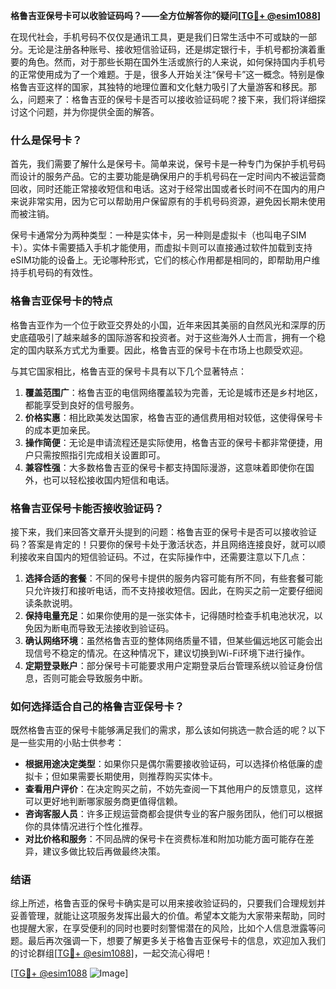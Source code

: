 **格鲁吉亚保号卡可以收验证码吗？——全方位解答你的疑问[[TG💪+ @esim1088](https://t.me/s/esim1088)]**

在现代社会，手机号码不仅仅是通讯工具，更是我们日常生活中不可或缺的一部分。无论是注册各种账号、接收短信验证码，还是绑定银行卡，手机号都扮演着重要的角色。然而，对于那些长期在国外生活或旅行的人来说，如何保持国内手机号的正常使用成为了一个难题。于是，很多人开始关注“保号卡”这一概念。特别是像格鲁吉亚这样的国家，其独特的地理位置和文化魅力吸引了大量游客和移民。那么，问题来了：格鲁吉亚的保号卡是否可以接收验证码呢？接下来，我们将详细探讨这个问题，并为你提供全面的解答。

### 什么是保号卡？

首先，我们需要了解什么是保号卡。简单来说，保号卡是一种专门为保护手机号码而设计的服务产品。它的主要功能是确保用户的手机号码在一定时间内不被运营商回收，同时还能正常接收短信和电话。这对于经常出国或者长时间不在国内的用户来说非常实用，因为它可以帮助用户保留原有的手机号码资源，避免因长期未使用而被注销。

保号卡通常分为两种类型：一种是实体卡，另一种则是虚拟卡（也叫电子SIM卡）。实体卡需要插入手机才能使用，而虚拟卡则可以直接通过软件加载到支持eSIM功能的设备上。无论哪种形式，它们的核心作用都是相同的，即帮助用户维持手机号码的有效性。

### 格鲁吉亚保号卡的特点

格鲁吉亚作为一个位于欧亚交界处的小国，近年来因其美丽的自然风光和深厚的历史底蕴吸引了越来越多的国际游客和投资者。对于这些海外人士而言，拥有一个稳定的国内联系方式尤为重要。因此，格鲁吉亚的保号卡在市场上也颇受欢迎。

与其它国家相比，格鲁吉亚的保号卡具有以下几个显著特点：

1. **覆盖范围广**：格鲁吉亚的电信网络覆盖较为完善，无论是城市还是乡村地区，都能享受到良好的信号服务。
2. **价格实惠**：相比欧美发达国家，格鲁吉亚的通信费用相对较低，这使得保号卡的成本更加亲民。
3. **操作简便**：无论是申请流程还是实际使用，格鲁吉亚的保号卡都非常便捷，用户只需按照指引完成相关设置即可。
4. **兼容性强**：大多数格鲁吉亚的保号卡都支持国际漫游，这意味着即使你在国外，也可以轻松接收国内短信和电话。

### 格鲁吉亚保号卡能否接收验证码？

接下来，我们来回答文章开头提到的问题：格鲁吉亚的保号卡是否可以接收验证码？答案是肯定的！只要你的保号卡处于激活状态，并且网络连接良好，就可以顺利接收来自国内的短信验证码。不过，在实际操作中，还需要注意以下几点：

1. **选择合适的套餐**：不同的保号卡提供的服务内容可能有所不同，有些套餐可能只允许拨打和接听电话，而不支持接收短信。因此，在购买之前一定要仔细阅读条款说明。
2. **保持电量充足**：如果你使用的是一张实体卡，记得随时检查手机电池状况，以免因为断电而导致无法接收到验证码。
3. **确认网络环境**：虽然格鲁吉亚的整体网络质量不错，但某些偏远地区可能会出现信号不稳定的情况。在这种情况下，建议切换到Wi-Fi环境下进行操作。
4. **定期登录账户**：部分保号卡可能要求用户定期登录后台管理系统以验证身份信息，否则可能会导致服务中断。

### 如何选择适合自己的格鲁吉亚保号卡？

既然格鲁吉亚的保号卡能够满足我们的需求，那么该如何挑选一款合适的呢？以下是一些实用的小贴士供参考：

- **根据用途决定类型**：如果你只是偶尔需要接收验证码，可以选择价格低廉的虚拟卡；但如果需要长期使用，则推荐购买实体卡。
- **查看用户评价**：在决定购买之前，不妨先查阅一下其他用户的反馈意见，这样可以更好地判断哪家服务商更值得信赖。
- **咨询客服人员**：许多正规运营商都会提供专业的客户服务团队，他们可以根据你的具体情况进行个性化推荐。
- **对比价格和服务**：不同品牌的保号卡在资费标准和附加功能方面可能存在差异，建议多做比较后再做最终决策。

### 结语

综上所述，格鲁吉亚的保号卡确实是可以用来接收验证码的，只要我们合理规划并妥善管理，就能让这项服务发挥出最大的价值。希望本文能为大家带来帮助，同时也提醒大家，在享受便利的同时也要时刻警惕潜在的风险，比如个人信息泄露等问题。最后再次强调一下，想要了解更多关于格鲁吉亚保号卡的信息，欢迎加入我们的讨论群组[[TG💪+ @esim1088](https://t.me/s/esim1088)]，一起交流心得吧！

[[TG💪+ @esim1088](https://t.me/s/esim1088) ![Image](https://i.postimg.cc/4NQfJmqS/Snipaste-2025-05-13-00-14-12.png)]